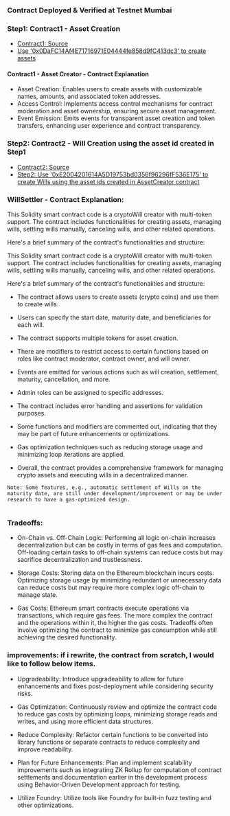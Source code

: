 ### Contract Deployed & Verified at Testnet Mumbai

### Step1: Contract1 - Asset Creation
- [Contract1: Source](https://github.com/BlockchainDeveloper009/defi_jul2_sol_hd_ts/blob/dev_NewWagmiIplementation/contracts/willSettler_withMultiToken_libraryMerge_2024jan28/AssetCreatorFactory_multiToken.sol)
- [ Use '0x0DaFC14Af4E71716971E04444fe858d9fC413dc3' to create assets](https://mumbai.polygonscan.com/address/0x0DaFC14Af4E71716971E04444fe858d9fC413dc3#code)

#### Contract1 - Asset Creator - Contract Explanation
- Asset Creation: Enables users to create assets with customizable names, amounts, and associated token addresses.
- Access Control: Implements access control mechanisms for contract moderation and asset ownership, ensuring secure asset management.
- Event Emission: Emits events for transparent asset creation and token transfers, enhancing user experience and contract transparency.

### Step2: Contract2 - Will Creation using the asset id created in Step1
- [Contract2: Source](https://github.com/BlockchainDeveloper009/defi_jul2_sol_hd_ts/blob/dev_NewWagmiIplementation/contracts/willSettler_withMultiToken_libraryMerge_2024jan28/WillsCreatorFactory_multiToken_AssetHandlingRemoved.sol)
- [Step2: Use '0xE2004201614A5D19753bd0356f96296fF536E175' to create Wills using the asset ids created in AssetCreator contract ](https://mumbai.polygonscan.com/address/0xE2004201614A5D19753bd0356f96296fF536E175#code)

### WillSettler - Contract Explanation:

This Solidity smart contract code is a cryptoWill creator with multi-token support. The contract includes functionalities for creating assets, managing wills, settling wills manually, canceling wills, and other related operations.

Here's a brief summary of the contract's functionalities and structure:

This Solidity smart contract code is a cryptoWill creator with multi-token support. The contract includes functionalities for creating assets, managing wills, settling wills manually, canceling wills, and other related operations.

Here's a brief summary of the contract's functionalities and structure:

- The contract allows users to create assets (crypto coins) and use them to create wills.

- Users can specify the start date, maturity date, and beneficiaries for each will.

- The contract supports multiple tokens for asset creation.

- There are modifiers to restrict access to certain functions based on roles like contract moderator, contract owner, and will owner.

- Events are emitted for various actions such as will creation, settlement, maturity, cancellation, and more.

- Admin roles can be assigned to specific addresses.

- The contract includes error handling and assertions for validation purposes.

- Some functions and modifiers are commented out, indicating that they may be part of future enhancements or optimizations.

- Gas optimization techniques such as reducing storage usage and minimizing loop iterations are applied.

- Overall, the contract provides a comprehensive framework for managing crypto assets and executing wills in a decentralized manner.

```
Note: Some features, e.g., automatic settlement of Wills on the maturity date, are still under development/improvement or may be under research to have a gas-optimized design.


```

### Tradeoffs:
- On-Chain vs. Off-Chain Logic:   Performing all logic on-chain increases decentralization but can be costly in terms of gas fees and computation. Off-loading certain tasks to off-chain systems can reduce costs but may sacrifice decentralization and trustlessness.

- Storage Costs: Storing data on the Ethereum blockchain incurs costs. Optimizing storage usage by minimizing redundant or unnecessary data can reduce costs but may require more complex logic off-chain to manage state. 

- Gas Costs: Ethereum smart contracts execute operations via transactions, which require gas fees. The more complex the contract and the operations within it, the higher the gas costs. Tradeoffs often involve optimizing the contract to minimize gas consumption while still achieving the desired functionality.


### improvements: if i rewrite, the contract from scratch, I would like to follow below items.

- Upgradeability: Introduce upgradeability to allow for future enhancements and fixes post-deployment while considering security risks.

- Gas Optimization: Continuously review and optimize the contract code to reduce gas costs by optimizing loops, minimizing storage reads and writes, and using more efficient data structures.

- Reduce Complexity: Refactor certain functions to be converted into library functions or separate contracts to reduce complexity and improve readability.

- Plan for Future Enhancements: Plan and implement scalability improvements such as integrating ZK Rollup for computation of contract settlements and documentation earlier in the development process using Behavior-Driven Development approach for testing.

- Utilize Foundry: Utilize tools like Foundry for built-in fuzz testing and other optimizations.


